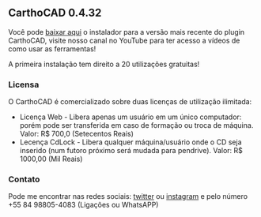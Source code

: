 ## CarthoCAD 0.4.32

Você pode [baixar aqui](https://github.com/gdiael/CarthoCAD/raw/master/CarthoCAD.zip) o instalador para a versão mais recente do plugin CarthoCAD, visite nosso canal no YouTube para ter acesso a vídeos de como usar as ferramentas!

A primeira instalação tem direito a 20 utilizações gratuitas!

### Licensa

O CarthoCAD é comercializado sobre duas licenças de utilização ilimitada:
- Licença Web - Libera apenas um usuário em um único computador: porém pode ser transferida em caso de formação ou troca de máquina. Valor: R$ 700,0 (Setecentos Reais)
- Lecença CdLock - Libera qualquer máquina/usuário onde o CD seja inserido (num futoro próximo será mudada para pendrive). Valor: R$ 1000,00 (Mil Reais)

### Contato

Pode me encontrar nas redes sociais: [twitter](https://twitter.com/gdiael) ou [instagram](https://instagram.com/gdiael) e pelo número +55 84 98805-4083 (Ligações ou WhatsAPP)
